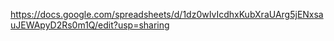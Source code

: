 https://docs.google.com/spreadsheets/d/1dz0wIvIcdhxKubXraUArg5jENxsauJEWApyD2Rs0m1Q/edit?usp=sharing
